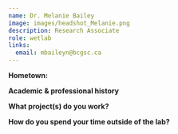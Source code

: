 ```yaml
---
name: Dr. Melanie Bailey
image: images/headshot_Melanie.png
description: Research Associate
role: wetlab
links:
  email: mbaileyn@bcgsc.ca
---
```


**Hometown:** 


**Academic & professional history**



**What project(s) do you work?**



**How do you spend your time outside of the lab?**